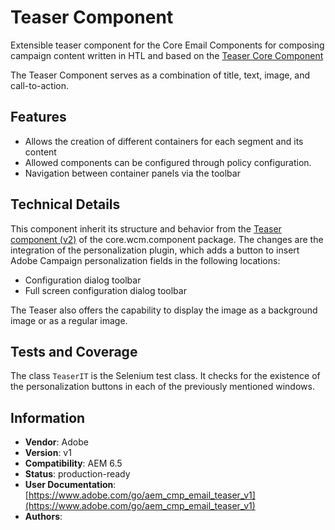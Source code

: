 <!--
Copyright 2021 Adobe

Licensed under the Apache License, Version 2.0 (the "License");
you may not use this file except in compliance with the License.
You may obtain a copy of the License at

    http://www.apache.org/licenses/LICENSE-2.0

Unless required by applicable law or agreed to in writing, software
distributed under the License is distributed on an "AS IS" BASIS,
WITHOUT WARRANTIES OR CONDITIONS OF ANY KIND, either express or implied.
See the License for the specific language governing permissions and
limitations under the License.
-->
# Teaser Component

Extensible teaser component for the Core Email Components for composing campaign content written in HTL and based on the [Teaser Core Component](https://github.com/adobe/aem-core-wcm-components/tree/main/content/src/content/jcr_root/apps/core/wcm/components/teaser/v2/teaser)

The Teaser Component serves as a combination of title, text, image, and call-to-action.

## Features

* Allows the creation of different containers for each segment and its content
* Allowed components can be configured through policy configuration.
* Navigation between container panels via the toolbar

## Technical Details

This component inherit its structure and behavior from the [Teaser component (v2)](https://github.com/adobe/aem-core-wcm-components/tree/main/content/src/content/jcr_root/apps/core/wcm/components/teaser/v2/teaser) of the core.wcm.component package. The changes are the integration of the personalization plugin, which adds a button to insert Adobe Campaign personalization fields in the following locations:

* Configuration dialog toolbar
* Full screen configuration dialog toolbar

The Teaser also offers the capability to display the image as a background image or as a regular image.

## Tests and Coverage

The class `TeaserIT` is the Selenium test class. It checks for the existence of the personalization buttons in each of the previously mentioned windows.

## Information

* **Vendor**: Adobe
* **Version**: v1
* **Compatibility**: AEM 6.5
* **Status**: production-ready
* **User Documentation**: [https://www.adobe.com/go/aem_cmp_email_teaser_v1](https://www.adobe.com/go/aem_cmp_email_teaser_v1)
* **Authors**:
